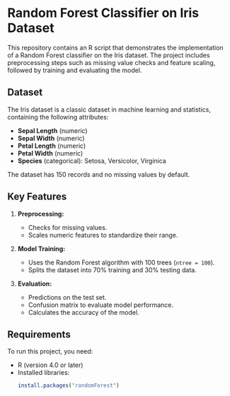 # Random Forest Classifier on Iris Dataset  

This repository contains an R script that demonstrates the implementation of a Random Forest classifier on the Iris dataset. The project includes preprocessing steps such as missing value checks and feature scaling, followed by training and evaluating the model.

## Dataset  
The Iris dataset is a classic dataset in machine learning and statistics, containing the following attributes:  
- **Sepal Length** (numeric)  
- **Sepal Width** (numeric)  
- **Petal Length** (numeric)  
- **Petal Width** (numeric)  
- **Species** (categorical): Setosa, Versicolor, Virginica  

The dataset has 150 records and no missing values by default.

## Key Features  
1. **Preprocessing:**  
   - Checks for missing values.  
   - Scales numeric features to standardize their range.  

2. **Model Training:**  
   - Uses the Random Forest algorithm with 100 trees (`ntree = 100`).  
   - Splits the dataset into 70% training and 30% testing data.  

3. **Evaluation:**  
   - Predictions on the test set.  
   - Confusion matrix to evaluate model performance.  
   - Calculates the accuracy of the model.

## Requirements  
To run this project, you need:  
- R (version 4.0 or later)  
- Installed libraries:  
  ```r
  install.packages("randomForest")
